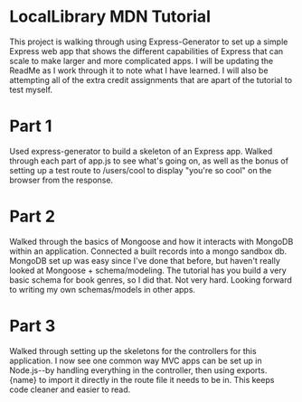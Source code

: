 # LocalLibrary MDN Tutorial

This project is walking through using Express-Generator to set up a simple
Express web app that shows the different capabilities of Express that can scale
to make larger and more complicated apps. I will be updating the ReadMe as I
work through it to note what I have learned. I will also be attempting all of
the extra credit assignments that are apart of the tutorial to test myself.

# Part 1

Used express-generator to build a skeleton of an Express app. Walked through
each part of app.js to see what's going on, as well as the bonus of setting up a
test route to /users/cool to display "you're so cool" on the browser from the
response.

# Part 2

Walked through the basics of Mongoose and how it interacts with MongoDB within
an application. Connected a built records into a mongo sandbox db. MongoDB set
up was easy since I've done that before, but haven't really looked at Mongoose +
schema/modeling. The tutorial has you build a very basic schema for book genres,
so I did that. Not very hard. Looking forward to writing my own schemas/models
in other apps.

# Part 3

Walked through setting up the skeletons for the controllers for this
application. I now see one common way MVC apps can be set up in Node.js--by
handling everything in the controller, then using exports.{name} to import it
directly in the route file it needs to be in. This keeps code cleaner and easier
to read.
